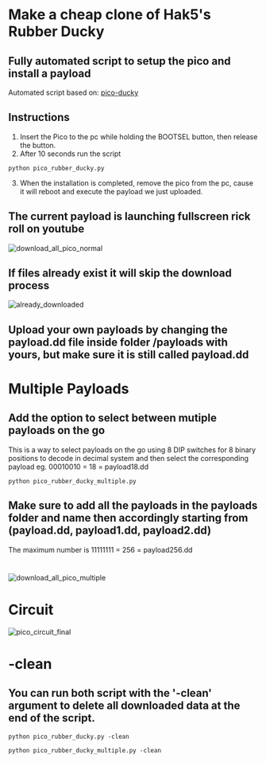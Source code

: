 # Make a cheap clone of Hak5's Rubber Ducky
## Fully automated script to setup the pico and install a payload
Automated script based on: [pico-ducky](https://github.com/dbisu/pico-ducky) 
## Instructions
1) Insert the Pico to the pc while holding the BOOTSEL button, then release the button.
2) After 10 seconds run the script
```
python pico_rubber_ducky.py
```
3) When the installation is completed, remove the pico from the pc, cause it will reboot and execute the payload we just uploaded.

## The current payload is launching fullscreen rick roll on youtube 
![download_all_pico_normal](https://github.com/user-attachments/assets/2312b81a-9191-4ad5-b6f7-8aebd8bb8950)

## If files already exist it will skip the download process
![already_downloaded](https://github.com/user-attachments/assets/b57d003f-85ba-434b-a923-0cf3ff47eb36)

## Upload your own payloads by changing the payload.dd file inside folder /payloads with yours, but make sure it is still called payload.dd

# Multiple Payloads
## Add the option to select between mutiple payloads on the go
This is a way to select payloads on the go using 8 DIP switches for 8 binary positions to decode in decimal system and then select the corresponding payload eg. 00010010 = 18 = payload18.dd
```
python pico_rubber_ducky_multiple.py
```
## Make sure to add all the payloads in the payloads folder and name then accordingly starting from (payload.dd, payload1.dd, payload2.dd)
The maximum number is 11111111 = 256 = payload256.dd
#
![download_all_pico_multiple](https://github.com/user-attachments/assets/8a0cec18-1e14-4238-8d01-035e5d8b4c6d)

# Circuit
![pico_circuit_final](https://github.com/user-attachments/assets/1c5e8cad-187f-4e42-9b2a-d40959b1c7d8)

# -clean
## You can run both script with the '-clean' argument to delete all downloaded data at the end of the script.
```
python pico_rubber_ducky.py -clean 
```
```
python pico_rubber_ducky_multiple.py -clean
```
